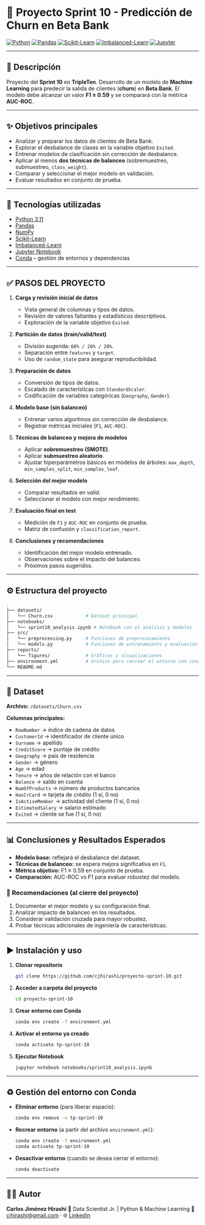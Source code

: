 # 🏦 Proyecto Sprint 10 - Predicción de Churn en Beta Bank

[![Python](https://img.shields.io/badge/Python-3.11-blue?logo=python)](https://www.python.org/)
[![Pandas](https://img.shields.io/badge/Pandas-Data%20Analysis-green?logo=pandas)](https://pandas.pydata.org/)
[![Scikit-Learn](https://img.shields.io/badge/Scikit--Learn-ML%20Models-orange?logo=scikitlearn)](https://scikit-learn.org/stable/)
[![Imbalanced-Learn](https://img.shields.io/badge/Imbalanced--Learn-Handling%20Imbalance-red?logo=scikitlearn)](https://imbalanced-learn.org/stable/)
[![Jupyter](https://img.shields.io/badge/Jupyter-Notebook-orange?logo=jupyter)](https://jupyter.org/)

---

## 🚀 Descripción

Proyecto del **Sprint 10** en **TripleTen**. Desarrollo de un modelo de **Machine Learning** para predecir la salida de clientes (**churn**) en **Beta Bank**. El modelo debe alcanzar un valor **F1 ≥ 0.59** y se comparará con la métrica **AUC-ROC**.

---

## ✨ Objetivos principales

* Analizar y preparar los datos de clientes de Beta Bank.
* Explorar el desbalance de clases en la variable objetivo `Exited`.
* Entrenar modelos de clasificación sin corrección de desbalance.
* Aplicar al menos **dos técnicas de balanceo** (sobremuestreo, submuestreo, `class_weight`).
* Comparar y seleccionar el mejor modelo en validación.
* Evaluar resultados en conjunto de prueba.

---

## 🧰 Tecnologías utilizadas

* [Python 3.11](https://www.python.org/)
* [Pandas](https://pandas.pydata.org/)
* [NumPy](https://numpy.org/)
* [Scikit-Learn](https://scikit-learn.org/stable/)
* [Imbalanced-Learn](https://imbalanced-learn.org/stable/)
* [Jupyter Notebook](https://jupyter.org/)
* [Conda](https://docs.conda.io/) – gestión de entornos y dependencias

---

## ✅ PASOS DEL PROYECTO

1. **Carga y revisión inicial de datos**

   * Vista general de columnas y tipos de datos.
   * Revisión de valores faltantes y estadísticos descriptivos.
   * Exploración de la variable objetivo `Exited`.

2. **Partición de datos (train/valid/test)**

   * División sugerida: `60% / 20% / 20%`.
   * Separación entre `features` y `target`.
   * Uso de `random_state` para asegurar reproducibilidad.

3. **Preparación de datos**

   * Conversión de tipos de datos.
   * Escalado de características con `StandardScaler`.
   * Codificación de variables categóricas (`Geography`, `Gender`).

4. **Modelo base (sin balanceo)**

   * Entrenar varios algoritmos sin corrección de desbalance.
   * Registrar métricas iniciales (`F1`, `AUC-ROC`).

5. **Técnicas de balanceo y mejora de modelos**

   * Aplicar **sobremuestreo (SMOTE)**.
   * Aplicar **submuestreo aleatorio**.
   * Ajustar hiperparámetros básicos en modelos de árboles: `max_depth`, `min_samples_split`, `min_samples_leaf`.

6. **Selección del mejor modelo**

   * Comparar resultados en *valid*.
   * Seleccionar el modelo con mejor rendimiento.

7. **Evaluación final en test**

   * Medición de `F1` y `AUC-ROC` en conjunto de prueba.
   * Matriz de confusión y `classification_report`.

8. **Conclusiones y recomendaciones**

   * Identificación del mejor modelo entrenado.
   * Observaciones sobre el impacto del balanceo.
   * Próximos pasos sugeridos.

---

## ⚙️ Estructura del proyecto

```bash
.
├── datasets/
│   └── Churn.csv            # Dataset principal
├── notebooks/
│   └── sprint10_analysis.ipynb # Notebook con el análisis y modelos
├── src/
│   └── preprocessing.py     # Funciones de preprocesamiento
│   └── models.py            # Funciones de entrenamiento y evaluación
├── reports/
│   └── figures/             # Gráficos y visualizaciones
├── environment.yml          # Archivo para recrear el entorno con conda
└── README.md
```

---

## 📑 Dataset

**Archivo:** `/datasets/Churn.csv`

**Columnas principales:**

* `RowNumber` → índice de cadena de datos
* `CustomerId` → identificador de cliente único
* `Surname` → apellido
* `CreditScore` → puntaje de crédito
* `Geography` → país de residencia
* `Gender` → género
* `Age` → edad
* `Tenure` → años de relación con el banco
* `Balance` → saldo en cuenta
* `NumOfProducts` → número de productos bancarios
* `HasCrCard` → tarjeta de crédito (1 sí, 0 no)
* `IsActiveMember` → actividad del cliente (1 sí, 0 no)
* `EstimatedSalary` → salario estimado
* `Exited` → cliente se fue (1 sí, 0 no)

---

## 📊 Conclusiones y Resultados Esperados

* **Modelo base:** reflejará el desbalance del dataset.
* **Técnicas de balanceo:** se espera mejora significativa en `F1`.
* **Métrica objetivo:** F1 ≥ 0.59 en conjunto de prueba.
* **Comparación:** AUC-ROC vs F1 para evaluar robustez del modelo.

### 🚀 Recomendaciones (al cierre del proyecto)

1. Documentar el mejor modelo y su configuración final.
2. Analizar impacto de balanceo en los resultados.
3. Considerar validación cruzada para mayor robustez.
4. Probar técnicas adicionales de ingeniería de características.

---

## ▶️ Instalación y uso

1. **Clonar repositorio**

   ```bash
   git clone https://github.com/cjhirashi/proyecto-sprint-10.git
   ```

2. **Acceder a carpeta del proyecto**

   ```bash
   cd proyecto-sprint-10
   ```

3. **Crear entorno con Conda**

   ```bash
   conda env create -f environment.yml
   ```

4. **Activar el entorno ya creado**

   ```bash
   conda activate tp-sprint-10
   ```

5. **Ejecutar Notebook**

   ```bash
   jupyter notebook notebooks/sprint10_analysis.ipynb
   ```

---

## ♻️ Gestión del entorno con Conda

* **Eliminar entorno** (para liberar espacio):

  ```bash
  conda env remove -n tp-sprint-10
  ```

* **Recrear entorno** (a partir del archivo `environment.yml`):

  ```bash
  conda env create -f environment.yml
  conda activate tp-sprint-10
  ```
  
* **Desactivar entorno** (cuando se desea cerrar el entorno):
  
  ```bash
  conda deactivate
  ```

---

## 👨‍💻 Autor

**Carlos Jiménez Hirashi**
💼 Data Scientist Jr. | Python & Machine Learning
📧 [cjhirashi@gmail.com](mailto:cjhirashi@gmail.com) · 🌐 [LinkedIn](https://www.linkedin.com/in/cjhirashi)
